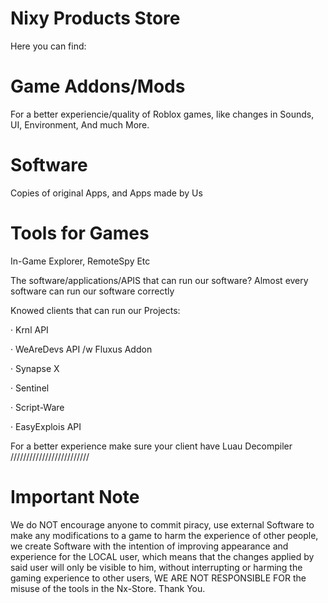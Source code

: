 # Nixy Products Store

Here you can find:


# Game Addons/Mods
For a better experiencie/quality of Roblox games, like changes in Sounds, UI, Environment, And much More.


# Software
Copies of original Apps, and Apps made by Us


# Tools for Games
In-Game Explorer, RemoteSpy Etc


The software/applications/APIS that can run our software?
Almost every software can run our software correctly

Knowed clients that can run our Projects:

· Krnl API

· WeAreDevs API /w Fluxus Addon

· Synapse X

· Sentinel

· Script-Ware

· EasyExplois API

For a better experience make sure your client have Luau Decompiler
/////////////////////////


# Important Note
We do NOT encourage anyone to commit piracy, use external Software to make any modifications to a game to harm the experience of other people, we create Software with the intention of improving appearance and experience for the LOCAL user,  which means that the changes applied by said user will only be visible to him, without interrupting or harming the gaming experience to other users, WE ARE NOT RESPONSIBLE FOR the misuse of the tools in the Nx-Store. Thank You.
